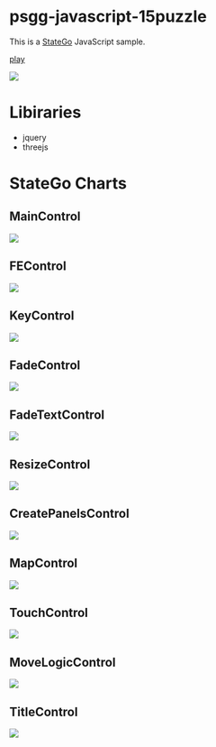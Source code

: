 # psgg-javascript-15puzzle
This is a [StateGo](https://statego.programanic.com/index-e.html) JavaScript sample.

[play](https://statego.programanic.com/sample/15puzzle/threejs-try.html)

![](./wiki/15full.png)

# Libiraries

+ jquery
+ threejs


# StateGo Charts
## MainControl
![](./wiki/MainControl.png)

## FEControl
![](./wiki/FControl.png)

## KeyControl
![](./wiki/KeyControl.png)

## FadeControl
![](./wiki/FadeControl.png)

## FadeTextControl
![](./wiki/FadeTextControl.png)

## ResizeControl
![](./wiki/ResizeControl.png)

## CreatePanelsControl
![](./wiki/CreatePanelsControl.png)

## MapControl
![](./wiki/MapControl.png)

## TouchControl
![](./wiki/TouchControl.png)

## MoveLogicControl
![](./wiki/MoveLogicControl.png)

## TitleControl
![](./wiki/TitleControl.png)

